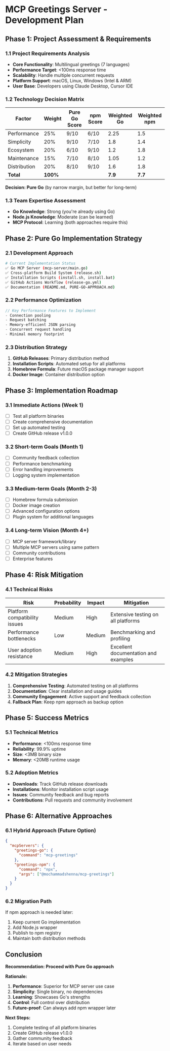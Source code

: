 # MCP Greetings Server - Development Plan

## Phase 1: Project Assessment & Requirements

### 1.1 Project Requirements Analysis

- **Core Functionality**: Multilingual greetings (7 languages)
- **Performance Target**: <100ms response time
- **Scalability**: Handle multiple concurrent requests
- **Platform Support**: macOS, Linux, Windows (Intel & ARM)
- **User Base**: Developers using Claude Desktop, Cursor IDE

### 1.2 Technology Decision Matrix

| Factor | Weight | Pure Go Score | npm Score | Weighted Go | Weighted npm |
|--------|--------|---------------|-----------|-------------|--------------|
| Performance | 25% | 9/10 | 6/10 | 2.25 | 1.5 |
| Simplicity | 20% | 9/10 | 7/10 | 1.8 | 1.4 |
| Ecosystem | 20% | 6/10 | 9/10 | 1.2 | 1.8 |
| Maintenance | 15% | 7/10 | 8/10 | 1.05 | 1.2 |
| Distribution | 20% | 8/10 | 9/10 | 1.6 | 1.8 |
| **Total** | **100%** | | | **7.9** | **7.7** |

**Decision: Pure Go** (by narrow margin, but better for long-term)

### 1.3 Team Expertise Assessment

- **Go Knowledge**: Strong (you're already using Go)
- **Node.js Knowledge**: Moderate (can be learned)
- **MCP Protocol**: Learning (both approaches require this)

## Phase 2: Pure Go Implementation Strategy

### 2.1 Development Approach

```bash
# Current Implementation Status
✅ Go MCP Server (mcp-server/main.go)
✅ Cross-platform Build System (release.sh)
✅ Installation Scripts (install.sh, install.bat)
✅ GitHub Actions Workflow (release-go.yml)
✅ Documentation (README.md, PURE-GO-APPROACH.md)
```

### 2.2 Performance Optimization

```go
// Key Performance Features to Implement
- Connection pooling
- Request batching
- Memory-efficient JSON parsing
- Concurrent request handling
- Minimal memory footprint
```

### 2.3 Distribution Strategy

1. **GitHub Releases**: Primary distribution method
2. **Installation Scripts**: Automated setup for all platforms
3. **Homebrew Formula**: Future macOS package manager support
4. **Docker Image**: Container distribution option

## Phase 3: Implementation Roadmap

### 3.1 Immediate Actions (Week 1)

- [ ] Test all platform binaries
- [ ] Create comprehensive documentation
- [ ] Set up automated testing
- [ ] Create GitHub release v1.0.0

### 3.2 Short-term Goals (Month 1)

- [ ] Community feedback collection
- [ ] Performance benchmarking
- [ ] Error handling improvements
- [ ] Logging system implementation

### 3.3 Medium-term Goals (Month 2-3)

- [ ] Homebrew formula submission
- [ ] Docker image creation
- [ ] Advanced configuration options
- [ ] Plugin system for additional languages

### 3.4 Long-term Vision (Month 4+)

- [ ] MCP server framework/library
- [ ] Multiple MCP servers using same pattern
- [ ] Community contributions
- [ ] Enterprise features

## Phase 4: Risk Mitigation

### 4.1 Technical Risks

| Risk | Probability | Impact | Mitigation |
|------|-------------|--------|------------|
| Platform compatibility issues | Medium | High | Extensive testing on all platforms |
| Performance bottlenecks | Low | Medium | Benchmarking and profiling |
| User adoption resistance | Medium | High | Excellent documentation and examples |

### 4.2 Mitigation Strategies

1. **Comprehensive Testing**: Automated testing on all platforms
2. **Documentation**: Clear installation and usage guides
3. **Community Engagement**: Active support and feedback collection
4. **Fallback Plan**: Keep npm approach as backup option

## Phase 5: Success Metrics

### 5.1 Technical Metrics

- **Performance**: <100ms response time
- **Reliability**: 99.9% uptime
- **Size**: <3MB binary size
- **Memory**: <20MB runtime usage

### 5.2 Adoption Metrics

- **Downloads**: Track GitHub release downloads
- **Installations**: Monitor installation script usage
- **Issues**: Community feedback and bug reports
- **Contributions**: Pull requests and community involvement

## Phase 6: Alternative Approaches

### 6.1 Hybrid Approach (Future Option)

```json
{
  "mcpServers": {
    "greetings-go": {
      "command": "mcp-greetings"
    },
    "greetings-npm": {
      "command": "npx",
      "args": ["@mochammadshenna/mcp-greetings"]
    }
  }
}
```

### 6.2 Migration Path

If npm approach is needed later:

1. Keep current Go implementation
2. Add Node.js wrapper
3. Publish to npm registry
4. Maintain both distribution methods

## Conclusion

**Recommendation: Proceed with Pure Go approach**

**Rationale:**

1. **Performance**: Superior for MCP server use case
2. **Simplicity**: Single binary, no dependencies
3. **Learning**: Showcases Go's strengths
4. **Control**: Full control over distribution
5. **Future-proof**: Can always add npm wrapper later

**Next Steps:**

1. Complete testing of all platform binaries
2. Create GitHub release v1.0.0
3. Gather community feedback
4. Iterate based on user needs
